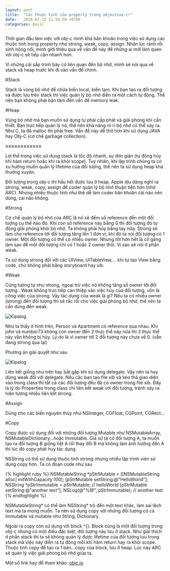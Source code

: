 ```yaml
---
layout: post
title:  "Các thuộc tính của property trong objective-c!"
date:   2016-02-15 11:54:50 +0700
categories: basic
---
```

Thời gian đầu làm việc với obj-c mình khá băn khoăn trong việc sử dụng các thuộc tính trong property như strong, weak, copy, assign. Nhân lúc rảnh rỗi sinh nông nổi, mình giới thiệu qua về vấn đề này để những ai mới làm quen với obj-c sẽ tiếp cận nhanh hơn.

Vì những cái sắp trình bày có liên quan đến bộ nhớ, mình sẽ nói qua về stack và heap trước khi đi vào vấn đề chính.

#Stack

Stack là vùng bộ nhớ để chứa biến local, biến tạm. Khi bạn tạo ra đối tượng và được lưu trên stack thì việc quản lý bộ nhớ diễn ra một cách tự động. Thế nên bạn không phải bận tâm đến vấn đề memory leak.

#Heap

Vùng bộ nhớ mà bạn muốn sử dụng tự phải cấp phát và giải phóng khi cần thiết. Bạn trực tiếp quản lý nó, thế nên khả năng rò rỉ bộ nhớ có thể xảy ra. Như C, ta đã malloc thì phải free. Vấn đề này dễ thở hơn khi sử dụng JAVA hay Obj-C (cơ chế garbage collection).

**============**

Lợi thế trong việc sử dụng stack là tốc độ nhanh, sự đơn giản (tự động hủy khi hàm return hoặc khi ra khỏi scope). Tuy nhiên, khi lập trình chúng ta có xu hướng muốn quản lý lifetime của đối tượng, thế nên ta sử dụng heap khá thường xuyên.

Đối tượng trong obj-c thì hầu hết được lưu ở heap. Apple dịu dàng nghĩ ra strong, weak, copy, assign để coder quản lý bộ nhớ thuận tiện hơn (nhờ ARC). Nhưng nhiều thuộc tính như thế dễ làm coder băn khoăn cái nào nên dùng, cái nào không.

#Strong

Cơ chế quản lý bộ nhớ của ARC là nó sẽ đếm số reference đến một đối tượng cụ thể nào đó. Khi con số reference này bằng 0 thì đối tượng đó tự động giải phóng khỏi bộ nhớ. Ta không phải hủy bằng tay nữa. Strong sẽ làm cho reference tới đối tượng tăng lên 1 đơn vị, khi đó ta nói đối tượng có 1 owner. Một đối tượng có thể có nhiều owner. Nhưng tốt hơn hết là cố gắng làm sao để một đối tượng chỉ có 1 hoặc 2 owner thôi. Vì sao sẽ nói ở phần weak.

Ta sử dụng strong đối với các UIView, UITableView,... khi tự tạo View bằng code, chứ không phải bằng storyboard hay xib.

#Weak

Cũng tương tự như strong, ngoại trừ việc nó không tăng số owner tới đối tượng . Weak không trực tiếp can thiệp vào việc hủy của đối tượng, vốn là công việc của strong. Vậy tác dụng của weak là gì? Nếu ta có nhiều owner (strong) đến đối tượng thì sẽ rắc rối cho việc giải phóng bộ nhớ, thế nên ta cần dùng đến weak.

![Kipalog](https://s3-ap-southeast-1.amazonaws.com/kipalog.com/173cc1b2eae8a7c4.png_tn5mgte0n5)

Như ta thấy ở hình trên, Person và Apartment có reference qua nhau. Khi john và number73 không còn owner đến 2 thực thể này nữa thì 2 thực thể này vẫn không bị hủy. Lý do là vì owner tới 2 đối tượng này chưa về 0. (vẫn đang strong qua lại)

Phương án giải quyết như sau

![Kipalog](https://s3-ap-southeast-1.amazonaws.com/kipalog.com/0f3a1ba4a040045d.png_w7vzy9u63n)

Liên kết giống như trên hay bắt gặp khi sử dụng delegate. Vậy nên ta hay dùng weak đối với delegate. Nếu các bạn tạo file xib và kéo thả giao diện vào trong class thì tất cả các đối tượng đều đã có owner trong file xib. Đấy là lý do Properties trong class chỉ liên kết weak với đối tượng, tránh xảy ra hiện tượng nhiều liên kết strong.

#Assign

Dùng cho các biến nguyên thủy như NSInteger, CGFloat, CGPoint, CGRect...

#Copy

Copy được sử dụng đối với những đối tượng Mutable như NSMutableArray, NSMutableDictionary...hoặc Immutable. Giả sử ta có đối tượng A, ta muốn tạo ra đối tượng B giống hệt A rồi thay đổi B mà không làm ảnh hưởng đến A thì lúc đó copy phát huy tác dụng.

NSString có thể sử dụng thuộc tính strong nhưng nhiều lập trình viên sử dụng copy hơn. Ta có đoạn code như sau

{% highlight ruby %}
NSMutableString *pStrMutable = [[NSMutableString alloc] initWithCapacity:100];
[pStrMutable setString:@"HelloWorld"];
NSString *pStrImmutable = pStrMutable; // helloWorld
[pStrMutable setString:@"another text"];
NSLog(@"%@", pStrImmutable); // another text
{% endhighlight %}

NSMutableString* có thể làm NSString* trỏ đến một text khác, làm sai lệch text mà ta mong muốn. Ta nên sử dụng copy với những đối tượng có cả Immutable và mutable như String, Dictionary.

Ngoài ra copy còn sử dụng với block ^{}. Block cũng là một đối tượng trong obj-c nhưng có một điều đặc biệt, đối tượng này lưu ở stack. Như giải thích ở phần stack thì ta sẽ không quản lý được lifetime của đối tượng lưu trong stack mà việc này diễn ra tự động mỗi khi hàm return hay ra khỏi scope. Thuộc tính copy để tạo ra 1 bản...copy của block, lưu ở heap. Lúc này ARC sẽ quản lý việc giải phóng bộ nhớ giúp ta.

Một số link hay để tham khảo:
[objc.io](http://www.objc.io/issue-7/value-objects.html)

